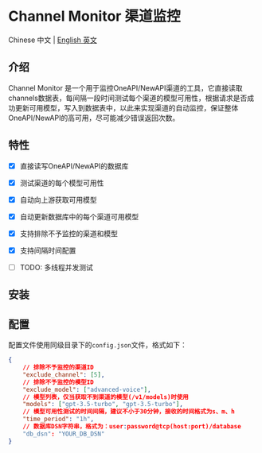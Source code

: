 # Channel Monitor 渠道监控

Chinese 中文 | [English 英文](README.md)

## 介绍

Channel Monitor 是一个用于监控OneAPI/NewAPI渠道的工具，它直接读取channels数据表，每间隔一段时间测试每个渠道的模型可用性，根据请求是否成功更新可用模型，写入到数据表中，以此来实现渠道的自动监控，保证整体OneAPI/NewAPI的高可用，尽可能减少错误返回次数。

## 特性

- [x] 直接读写OneAPI/NewAPI的数据库
- [x] 测试渠道的每个模型可用性
- [x] 自动向上游获取可用模型
- [x] 自动更新数据库中的每个渠道可用模型
- [x] 支持排除不予监控的渠道和模型
- [x] 支持间隔时间配置
- [ ] TODO: 多线程并发测试


## 安装



## 配置

配置文件使用同级目录下的`config.json`文件，格式如下：

```json
{
    // 排除不予监控的渠道ID
    "exclude_channel": [5],
    // 排除不予监控的模型ID
    "exclude_model": ["advanced-voice"],
    // 模型列表，仅当获取不到渠道的模型(/v1/models)时使用
    "models": ["gpt-3.5-turbo", "gpt-3.5-turbo"],
    // 模型可用性测试的时间间隔，建议不小于30分钟，接收的时间格式为s、m、h
    "time_period": "1h",
    // 数据库DSN字符串，格式为：user:password@tcp(host:port)/database
    "db_dsn": "YOUR_DB_DSN"
}
```